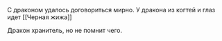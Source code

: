 С драконом удалось договориться мирно.
У дракона из когтей и глаз идет [[Черная жижа]]

Дракон хранитель, но не помнит чего.
